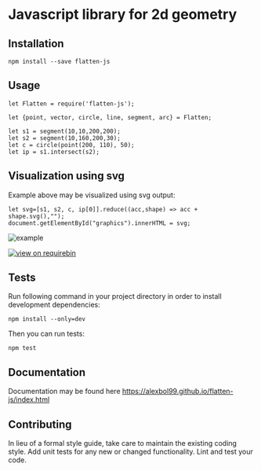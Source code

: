 # Javascript library for 2d geometry

## Installation

    npm install --save flatten-js

## Usage

    let Flatten = require('flatten-js');

    let {point, vector, circle, line, segment, arc} = Flatten;

    let s1 = segment(10,10,200,200);
    let s2 = segment(10,160,200,30);
    let c = circle(point(200, 110), 50);
    let ip = s1.intersect(s2);

## Visualization using svg

Example above may be visualized using svg output:

    let svg=[s1, s2, c, ip[0]].reduce((acc,shape) => acc + shape.svg(),"");
    document.getElementById("graphics").innerHTML = svg;
    
![example](https://cloud.githubusercontent.com/assets/6965440/24111445/1310ceb4-0d9f-11e7-9775-2868ec5c4f21.png)
  
[![view on requirebin](http://requirebin.com/badge.png)](http://requirebin.com/?gist=2bf8335f4655f103ba500b647e70f1fc)

## Tests

Run following command in your project directory in order to install development dependencies:
    
    npm install --only=dev
    
Then you can run tests:
    
    npm test

## Documentation

Documentation may be found here https://alexbol99.github.io/flatten-js/index.html

## Contributing

In lieu of a formal style guide, take care to maintain the existing coding style. Add unit tests for any new or changed functionality. Lint and test your code.
